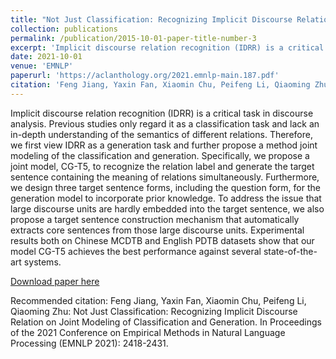 ```yaml
---
title: "Not Just Classification: Recognizing Implicit Discourse Relation on Joint Modeling of Classification and Generation"
collection: publications
permalink: /publication/2015-10-01-paper-title-number-3
excerpt: 'Implicit discourse relation recognition (IDRR) is a critical task in discourse analysis. Previous studies only regard it as a classification task and lack an in-depth understanding of the semantics of different relations. Therefore, we first view IDRR as a generation task and further propose a method joint modeling of the classification and generation. Specifically, we propose a joint model, CG-T5, to recognize the relation label and generate the target sentence containing the meaning of relations simultaneously. Furthermore, we design three target sentence forms, including the question form, for the generation model to incorporate prior knowledge. To address the issue that large discourse units are hardly embedded into the target sentence, we also propose a target sentence construction mechanism that automatically extracts core sentences from those large discourse units. Experimental results both on Chinese MCDTB and English PDTB datasets show that our model CG-T5 achieves the best performance against several state-of-the-art systems.'
date: 2021-10-01
venue: 'EMNLP'
paperurl: 'https://aclanthology.org/2021.emnlp-main.187.pdf'
citation: 'Feng Jiang, Yaxin Fan, Xiaomin Chu, Peifeng Li, Qiaoming Zhu: Not Just Classification: Recognizing Implicit Discourse Relation on Joint Modeling of Classification and Generation. In Proceedings of the 2021 Conference on Empirical Methods in Natural Language Processing (EMNLP 2021): 2418-2431.'
---
```

Implicit discourse relation recognition (IDRR) is a critical task in discourse analysis. Previous studies only regard it as a classification task and lack an in-depth understanding of the semantics of different relations. Therefore, we first view IDRR as a generation task and further propose a method joint modeling of the classification and generation. Specifically, we propose a joint model, CG-T5, to recognize the relation label and generate the target sentence containing the meaning of relations simultaneously. Furthermore, we design three target sentence forms, including the question form, for the generation model to incorporate prior knowledge. To address the issue that large discourse units are hardly embedded into the target sentence, we also propose a target sentence construction mechanism that automatically extracts core sentences from those large discourse units. Experimental results both on Chinese MCDTB and English PDTB datasets show that our model CG-T5 achieves the best performance against several state-of-the-art systems.

[Download paper here](https://aclanthology.org/2021.emnlp-main.187.pdf)

Recommended citation: Feng Jiang, Yaxin Fan, Xiaomin Chu, Peifeng Li, Qiaoming Zhu: Not Just Classification: Recognizing Implicit Discourse Relation on Joint Modeling of Classification and Generation. In Proceedings of the 2021 Conference on Empirical Methods in Natural Language Processing (EMNLP 2021): 2418-2431.

